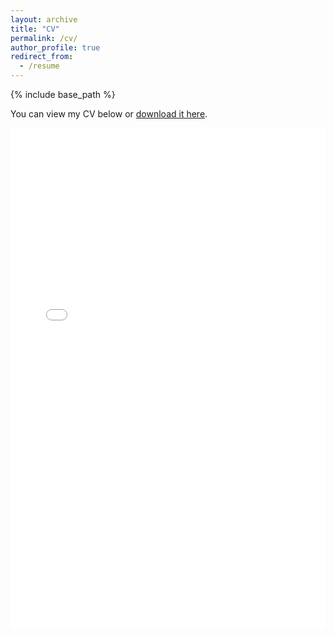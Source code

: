```yaml
---
layout: archive
title: "CV"
permalink: /cv/
author_profile: true
redirect_from:
  - /resume
---
```


{% include base_path %}

<p>
  You can view my CV below or <a href="{{ '/files/cv.pdf' | relative_url }}" download>download it here</a>.
</p>

<iframe src="{{ '/files/CV_Lyazzat_Sanat.pdf' | relative_url }}" width="100%" height="800px" style="border:none;">
  This browser does not support PDFs. Please download the PDF to view it: 
  <a href="{{ '/files/CV_Lyazzat_Sanat.pdf' | relative_url }}">Download CV</a>.
</iframe> 
